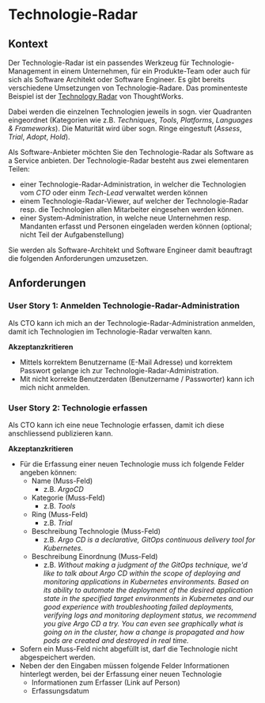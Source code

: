 # Technologie-Radar

## Kontext

Der Technologie-Radar ist ein passendes Werkzeug für Technologie-Management in einem Unternehmen, für ein Produkte-Team oder auch für sich als Software Architekt oder Software Engineer. Es gibt bereits verschiedene Umsetzungen von Technologie-Radare. Das prominenteste Beispiel ist der [Technology Radar](https://www.thoughtworks.com/de-de/radar) von ThoughtWorks.

Dabei werden die einzelnen Technologien jeweils in sogn. vier Quadranten eingeordnet (Kategorien wie z.B. *Techniques*, *Tools*, *Platforms*, *Languages & Frameworks*). Die Maturität wird über sogn. Ringe eingestuft (*Assess*, *Trial*, *Adopt*, *Hold*).

Als Software-Anbieter möchten Sie den Technologie-Radar als Software as a Service anbieten. Der Technologie-Radar besteht aus zwei elementaren Teilen:

* einer Technologie-Radar-Administration, in welcher die Technologien vom *CTO* oder einm *Tech-Lead* verwaltet werden können
* einem Technologie-Radar-Viewer, auf welcher der Technologie-Radar resp. die Technologien allen Mitarbeiter eingesehen werden können.
* einer System-Administration, in welche neue Unternehmen resp. Mandanten erfasst und Personen eingeladen werden können (optional; nicht Teil der Aufgabenstellung)

Sie werden als Software-Architekt und Software Engineer damit beauftragt die folgenden Anforderungen umzusetzen.

## Anforderungen

### User Story 1: Anmelden Technologie-Radar-Administration

Als CTO kann ich mich an der Technologie-Radar-Administration anmelden, damit ich Technologien im Technologie-Radar verwalten kann.

**Akzeptanzkritieren**

* Mittels korrektem Benutzername (E-Mail Adresse) und korrektem Passwort gelange ich zur Technologie-Radar-Administration.
* Mit nicht korrekte Benutzerdaten (Benutzername / Passworter) kann ich mich nicht anmelden.

### User Story 2: Technologie erfassen

Als CTO kann ich eine neue Technologie erfassen, damit ich diese anschliessend publizieren kann.

**Akzeptanzkritieren**

* Für die Erfassung einer neuen Technologie muss ich folgende Felder angeben können:
    * Name (Muss-Feld)
        * z.B. *ArgoCD*
    * Kategorie (Muss-Feld)
        * z.B. *Tools*
    * Ring (Muss-Feld)
        * z.B. *Trial*
    * Beschreibung Technologie (Muss-Feld)
        * z.B. *Argo CD is a declarative, GitOps continuous delivery tool for Kubernetes.*
    * Beschreibung Einordnung (Muss-Feld)
        * z.B. *Without making a judgment of the GitOps technique, we'd like to talk about Argo CD within the scope of deploying and monitoring applications in Kubernetes environments. Based on its ability to automate the deployment of the desired application state in the specified target environments in Kubernetes and our good experience with troubleshooting failed deployments, verifying logs and monitoring deployment status, we recommend you give Argo CD a try. You can even see graphically what is going on in the cluster, how a change is propagated and how pods are created and destroyed in real time.*
* Sofern ein Muss-Feld nicht abgefüllt ist, darf die Technologie nicht abgespeichert werden.
* Neben der den Eingaben müssen folgende Felder Informationen hinterlegt werden, bei der Erfassung einer neuen Technologie
    * Informationen zum Erfasser (Link auf Person)
    * Erfassungsdatum